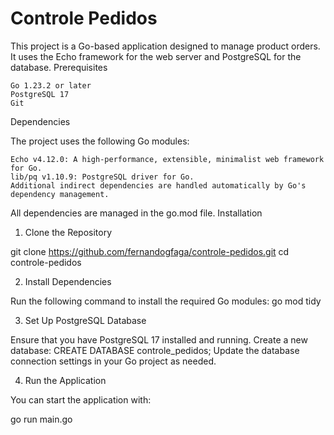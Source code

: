 # Controle Pedidos

This project is a Go-based application designed to manage product orders. It uses the Echo framework for the web server and PostgreSQL for the database.
Prerequisites

    Go 1.23.2 or later
    PostgreSQL 17
    Git

Dependencies

The project uses the following Go modules:

    Echo v4.12.0: A high-performance, extensible, minimalist web framework for Go.
    lib/pq v1.10.9: PostgreSQL driver for Go.
    Additional indirect dependencies are handled automatically by Go's dependency management.

All dependencies are managed in the go.mod file.
Installation

1. Clone the Repository

git clone https://github.com/fernandogfaga/controle-pedidos.git
cd controle-pedidos

2. Install Dependencies

Run the following command to install the required Go modules:
go mod tidy

3. Set Up PostgreSQL Database

Ensure that you have PostgreSQL 17 installed and running.
Create a new database:
CREATE DATABASE controle_pedidos;
Update the database connection settings in your Go project as needed.

4. Run the Application

You can start the application with:

go run main.go

